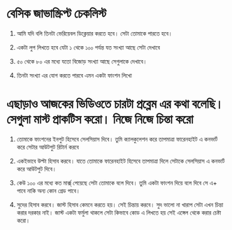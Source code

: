 # বেসিক জাভাস্ক্রিপ্ট চেকলিস্ট 

1. আমি যদি বলি তিনটা ভেরিয়েবল ডিক্লেয়ার করতে হবে। সেটা তোমাকে পারতে হবে। 

2. একটা লুপ লিখতে হবে যেটা ১ থেকে ১০০ পর্যন্ত যত সংখ্যা আছে সেটা দেখাবে 

3. ৫০ থেকে ৮০ এর মধ্যে যতো বিজোড় সংখ্যা আছে সেগুলাকে দেখাবে। 

4. তিনটা সংখ্যা এর যোগ করতে পারবে এমন একটা ফাংশন লিখো 

# এছাড়াও আজকের ভিডিওতে চারটা প্রব্লেম এর কথা বলেছি। সেগুলা মাস্ট প্রাকটিস করো। নিজে নিজে চিন্তা করো 

1. তোমাকে ফাংশনের ইনপুট হিসেবে সেলসিয়াস দিবে। তুমি ক্যালকুলেশন করে তাপমাত্রা ফারেনহাইট এ কনভার্ট করে সেটার আউটপুট রিটার্ন করবে 

2. একইভাবে উল্টা হিসাব করবে। যাতে তোমাকে ফারেনহাইট হিসেবে তাপমাত্রা দিলে সেটাকে সেলসিয়াস এ কনভার্ট করে আউটপুট দিবে। 

3. কেউ ১০০ এর মধ্যে কত মার্ক্স্ পেয়েছে সেটা তোমাকে বলে দিবে। তুমি একটা ফাংশন দিয়ে বলে দিবে সে এ+ পাবে নাকি অন্য কোন গ্রেড পাবে। 

4. সুদের হিসাব করবে। জাস্ট হিসাব কেমনে করতে হয়। সেই চিন্তায় করবে। সুদ ভালো না খারাপ সেটা এখন চিন্তা করার দরকার নাই। জাস্ট একটা ফর্মুলা থাকলে সেটা কিভাবে কোড এ লিখতে হয় সেই এঙ্গেল থেকে করার চেষ্টা করো। 